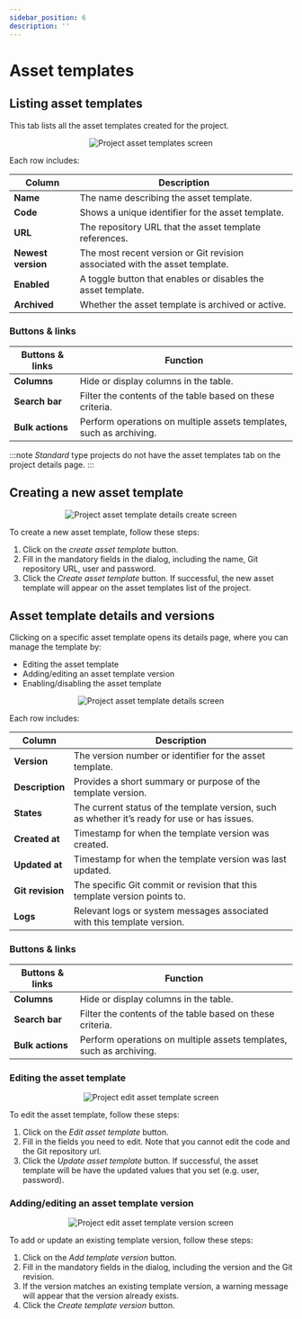 ```yaml
---
sidebar_position: 6
description: ''
---
```


# Asset templates

## Listing asset templates

This tab lists all the asset templates created for the project.

<p align='center'>
  <img alt='Project asset templates screen' src={require('!url-loader!../images/project-asset-templates.png').default} className='image-border'/>
</p>

Each row includes:

| Column               | Description                                                                          |
|----------------------|--------------------------------------------------------------------------------------|
| **Name**             | The name describing the asset template.                                              |
| **Code**             | Shows a unique identifier for the asset template.                                    |
| **URL**              | The repository URL that the asset template references.                               |
| **Newest version**   | The most recent version or Git revision associated with the asset template.          |
| **Enabled**          | A toggle button that enables or disables the asset template.                         |
| **Archived**         | Whether the asset template is archived or active.                                    |

### Buttons & links

| Buttons & links               | Function                                                               |
|-------------------------------|------------------------------------------------------------------------|
| **Columns**                   | Hide or display columns in the table.                                  |
| **Search bar**                | Filter the contents of the table based on these criteria.              |
| **Bulk actions**              | Perform operations on multiple assets templates, such as archiving.    |

:::note
_Standard_ type projects do not have the asset templates tab on the project details page.
:::

## Creating a new asset template

<p align='center'>
  <img alt='Project asset template details create screen' src={require('!url-loader!../images/project-asset-templates-create.png').default} className='image-border'/>
</p>

To create a new asset template, follow these steps:

1. Click on the _create asset template_ button.
2. Fill in the mandatory fields in the dialog, including the name, Git repository URL, user and password.
3. Click the _Create asset template_ button. If successful, the new asset template will appear on the asset templates list of the project.

## Asset template details and versions

Clicking on a specific asset template opens its details page, where you can manage the template by:

- Editing the asset template
- Adding/editing an asset template version
- Enabling/disabling the asset template

<p align='center'>
  <img alt='Project asset template details screen' src={require('!url-loader!../images/project-asset-template-details.png').default} className='image-border'/>
</p>

Each row includes:

| Column              | Description                                                                                         |
|---------------------|-----------------------------------------------------------------------------------------------------|
| **Version**         | The version number or identifier for the asset template.                                            |
| **Description**     | Provides a short summary or purpose of the template version.                                        |
| **States**          | The current status of the template version, such as whether it’s ready for use or has issues.       |
| **Created at**      | Timestamp for when the template version was created.                                                |
| **Updated at**      | Timestamp for when the template version was last updated.                                           |
| **Git revision**    | The specific Git commit or revision that this template version points to.                           |
| **Logs**            | Relevant logs or system messages associated with this template version.                             |

### Buttons & links

| Buttons & links               | Function                                                               |
|-------------------------------|------------------------------------------------------------------------|
| **Columns**                   | Hide or display columns in the table.                                  |
| **Search bar**                | Filter the contents of the table based on these criteria.              |
| **Bulk actions**              | Perform operations on multiple assets templates, such as archiving.    |

### Editing the asset template

<p align='center'>
  <img alt='Project edit asset template screen' src={require('!url-loader!../images/project-asset-template-edit.png').default} className='image-border'/>
</p>

To edit the asset template, follow these steps:

1. Click on the _Edit asset template_ button.
2. Fill in the fields you need to edit. Note that you cannot edit the code and the Git repository url.
3. Click the _Update asset template_ button. If successful, the asset template will be have the updated values that you set (e.g. user, password).

### Adding/editing an asset template version

<p align='center'>
  <img alt='Project edit asset template version screen' src={require('!url-loader!../images/project-asset-template-version-create.png').default} className='image-border'/>
</p>

To add or update an existing template version, follow these steps:

1. Click on the _Add template version_ button.
2. Fill in the mandatory fields in the dialog, including the version and the Git revision.
3. If the version matches an existing template version, a warning message will appear that the version already exists.
4. Click the _Create template version_ button.
